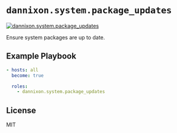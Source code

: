 # `dannixon.system.package_updates`

[![dannixon.system.package_updates](https://github.com/DanNixon/ansible-system/actions/workflows/package_updates.yml/badge.svg?branch=main)](https://github.com/DanNixon/ansible-system/actions/workflows/package_updates.yml)

Ensure system packages are up to date.

## Example Playbook

```yaml
- hosts: all
  become: true

  roles:
    - dannixon.system.package_updates
```

## License

MIT
